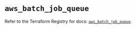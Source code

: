 # `aws_batch_job_queue`

Refer to the Terraform Registry for docs: [`aws_batch_job_queue`](https://registry.terraform.io/providers/hashicorp/aws/5.80.0/docs/resources/batch_job_queue).
